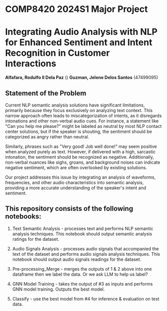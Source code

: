 # COMP8420 2024S1 Major Project

# Integrating Audio Analysis with NLP for Enhanced Sentiment and Intent Recognition in Customer Interactions

__Alfafara, Rodulfo II Dela Paz__ ()
__Guzman, Jelene Delos Santos__ (47499095)

## Statement of the Problem

Current NLP semantic analysis solutions have significant limitations, primarily because they focus exclusively on analyzing text context. This narrow approach often leads to miscategorization of intents, as it disregards intonations and other non-verbal audio cues. For instance, a statement like "Can you help me please?" might be labeled as neutral by most NLP contact center solutions, but if the speaker is shouting, the sentiment should be categorized as angry rather than neutral.

Similarly, phrases such as "Very good! Job well done!" may seem positive when analyzed purely as text. However, if delivered with a high, sarcastic intonation, the sentiment should be recognized as negative. Additionally, non-verbal nuances like sighs, groans, and background noises can indicate negative sentiment, which are often overlooked by existing solutions.

Our project addresses this issue by integrating an analysis of waveforms, frequencies, and other audio characteristics into semantic analysis, providing a more accurate understanding of the speaker's intent and sentiment.

## This repository consists of the following notebooks:

1) Text Semantic Analysis - processes text and performs NLP semantic analysis techniques. This notebook should output semantic analysis ratings for the dataset. 

2) Audio Signals Analysis - processes audio signals that accompanied the text of the dataset and performs audio signals analysis techniques. This notebook should output audio signals readings for the dataset. 

3) Pre-processing_Merge - merges the outputs of 1 & 2 above into one dataframe then we label the data. Or we ask LLM to help us label? 

4) GNN Model Training - takes the output of #3 as inputs and performs GNN model training. Outputs the best model. 

5) Classify - use the best model from #4 for inference & evaluation on test data.